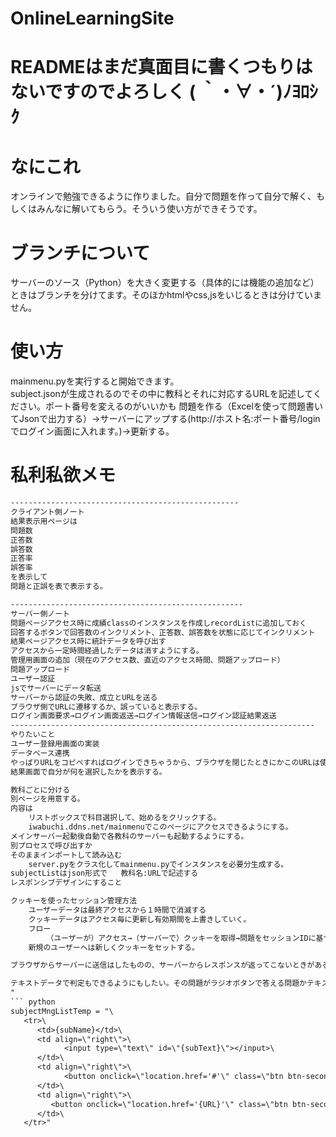 # OnlineLearningSite
# READMEはまだ真面目に書くつもりはないですのでよろしく  ( ｀・∀・´)ﾉﾖﾛｼｸ
# なにこれ
オンラインで勉強できるように作りました。自分で問題を作って自分で解く、もしくはみんなに解いてもらう。そういう使い方ができそうです。
# ブランチについて
サーバーのソース（Python）を大きく変更する（具体的には機能の追加など）ときはブランチを分けてます。そのほかhtmlやcss,jsをいじるときは分けていません。
# 使い方
mainmenu.pyを実行すると開始できます。  
subject.jsonが生成されるのでその中に教科とそれに対応するURLを記述してください。ポート番号を変えるのがいいかも
問題を作る（Excelを使って問題書いてJsonで出力する）→サーバーにアップする(http://ホスト名:ポート番号/login でログイン画面に入れます。)→更新する。
# 私利私欲メモ
``` txt
---------------------------------------------------
クライアント側ノート
結果表示用ページは
問題数
正答数
誤答数
正答率
誤答率
を表示して
問題と正誤を表で表示する。

----------------------------------------------------
サーバー側ノート
問題ページアクセス時に成績classのインスタンスを作成しrecordListに追加しておく
回答するボタンで回答数のインクリメント、正答数、誤答数を状態に応じてインクリメント
結果ページアクセス時に統計データを呼び出す
アクセスから一定時間経過したデータは消すようにする。
管理用画面の追加（現在のアクセス数、直近のアクセス時間、問題アップロード）
問題アップロード
ユーザー認証
jsでサーバーにデータ転送
サーバーから認証の失敗、成立とURLを送る
ブラウザ側でURLに遷移するか、誤っていると表示する。
ログイン画面要求→ログイン画面返送→ログイン情報送信→ログイン認証結果返送
--------------------------------------------------------------------
やりたいこと
ユーザー登録用画面の実装
データベース連携
やっぱりURLをコピペすればログインできちゃうから、ブラウザを閉じたときにかこのURLは使えないようにする。
結果画面で自分が何を選択したかを表示する。

教科ごとに分ける
別ページを用意する。
内容は
    リストボックスで科目選択して、始めるをクリックする。
    iwabuchi.ddns.net/mainmenuでこのページにアクセスできるようにする。
メインサーバー起動後自動で各教科のサーバーも起動するようにする。
別プロセスで呼び出すか
そのままインポートして読み込む
    server.pyをクラス化してmainmenu.pyでインスタンスを必要分生成する。
subjectListはjson形式で   教科名:URLで記述する
レスポンシブデザインにすること

クッキーを使ったセッション管理方法
    ユーザーデータは最終アクセスから１時間で消滅する
    クッキーデータはアクセス毎に更新し有効期間を上書きしていく。
    フロー
        （ユーザーが）アクセス→（サーバーで）クッキーを取得→問題をセッションIDに基づいて返信するとともにクッキーを 書き換える。
    新規のユーザーへは新しくクッキーをセットする。

ブラウザからサーバーに送信はしたものの、サーバーからレスポンスが返ってこないときがある。そのときに回答するボタンをク リックする前までは次に進まないようにする。リロードされたときに再び同じ問題を回答するようにする。

テキストデータで判定もできるようにもしたい。その問題がラジオボタンで答える問題かテキストで答える問題かを識別して処理 を分ける必要がある。ユーザーによっては同じ意味の文字列でもコンピュータとしては別の文字列となるときがあるので認識の差 をどうにかして吸収したい。たとえばスペースは正規表現で吸収できる。半角全角の差は全角<->半角の相互変換で対応できそう。
"
``` python
subjectMngListTemp = "\
   <tr>\
      <td>{subName}</td>\
      <td align=\"right\">\
            <input type=\"text\" id=\"{subText}\"></input>\
      </td>\
      <td align=\"right\">\
            <button onclick=\"location.href='#'\" class=\"btn btn-secondary\" id=\"{subMod}\">変更</button>\
      </td>\
      <td align=\"right\">\
         <button onclick=\"location.href='{URL}'\" class=\"btn btn-secondary\" id=\"{subDel}\">削除</button>\
      </td>\
   </tr>"
```